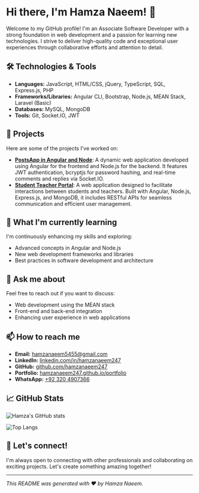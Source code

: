 # Hi there, I'm Hamza Naeem! 👋

Welcome to my GitHub profile! I'm an Associate Software Developer with a strong foundation in web development and a passion for learning new technologies. I strive to deliver high-quality code and exceptional user experiences through collaborative efforts and attention to detail.

## 🛠️ Technologies & Tools

- **Languages:** JavaScript, HTML/CSS, jQuery, TypeScript, SQL, Express.js, PHP
- **Frameworks/Libraries:** Angular CLI, Bootstrap, Node.js, MEAN Stack, Laravel (Basic)
- **Databases:** MySQL, MongoDB
- **Tools:** Git, Socket.IO, JWT

## 🚀 Projects

Here are some of the projects I've worked on:

- **[PostsApp in Angular and Node](https://github.com/hamzanaeem247/postsapp_in_angular/)**: A dynamic web application developed using Angular for the frontend and Node.js for the backend. It features JWT authentication, bcryptjs for password hashing, and real-time comments and replies via Socket.IO.
- **[Student Teacher Portal](#)**: A web application designed to facilitate interactions between students and teachers. Built with Angular, Node.js, Express.js, and MongoDB, it includes RESTful APIs for seamless communication and efficient user management.

## 🌱 What I'm currently learning

I'm continuously enhancing my skills and exploring:

- Advanced concepts in Angular and Node.js
- New web development frameworks and libraries
- Best practices in software development and architecture

## 💬 Ask me about

Feel free to reach out if you want to discuss:

- Web development using the MEAN stack
- Front-end and back-end integration
- Enhancing user experience in web applications

## 📫 How to reach me

- **Email:** hamzanaeem5455@gmail.com
- **LinkedIn:** [linkedin.com/in/hamzanaeem247](https://linkedin.com/in/hamzanaeem247)
- **GitHub:** [github.com/hamzanaeem247](https://github.com/hamzanaeem247)
- **Portfolio:** [hamzanaeem247.github.io/portfolio](https://hamzanaeem247.github.io/portfolio/)
- **WhatsApp:** [+92 320 4907366](http://wa.me/923204907366)

## 📈 GitHub Stats

![Hamza's GitHub stats](https://github-readme-stats.vercel.app/api?username=hamzanaeem247&show_icons=true&theme=radical)

![Top Langs](https://github-readme-stats.vercel.app/api/top-langs/?username=hamzanaeem247&layout=compact&theme=radical)

## 🤝 Let's connect!

I'm always open to connecting with other professionals and collaborating on exciting projects. Let's create something amazing together!

---

*This README was generated with ❤️ by Hamza Naeem.*
